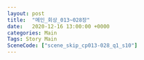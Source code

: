 ```yaml
---
layout: post
title:  "메인_회상_013~028장"
date:   2020-12-16 13:00:00 +0000
categories: Main
Tags: Story Main
SceneCode: ["scene_skip_cp013-028_q1_s10"]
---
```

